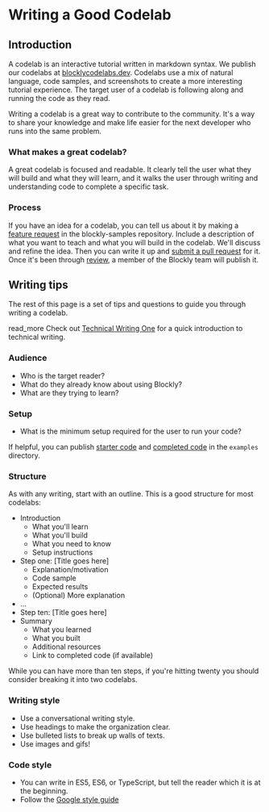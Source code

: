 # Writing a Good Codelab
## Introduction

A codelab is an interactive tutorial written in markdown syntax. We publish our codelabs at [blocklycodelabs.dev](https://www.blocklycodelabs.dev). Codelabs use a mix of natural language, code samples, and screenshots to create a more interesting tutorial experience. The target user of a codelab is following along and running the code as they read.

Writing a codelab is a great way to contribute to the community. It's a way to share your knowledge and make life easier for the next developer who runs into the same problem.

### What makes a great codelab?

A great codelab is focused and readable. It clearly tell the user what they will build and what they will learn, and it walks the user through writing and understanding code to complete a specific task.

### Process

If you have an idea for a codelab, you can tell us about it by making a [feature request](/guides/modify/contribute/write_a_good_issue#feature-request) in the blockly-samples repository. Include a description of what you want to teach and what you will build in the codelab. We'll discuss and refine the idea. Then you can write it up and [submit a pull request](/guides/modify/contribute/write_a_good_pr) for it. Once it's been through [review](/guides/modify/contribute/pr_review_process), a member of the Blockly team will publish it.

## Writing tips

The rest of this page is a set of tips and questions to guide you through writing a codelab.

read\_more Check out [Technical Writing One](https://developers.google.com/tech-writing/one) for a quick introduction to technical writing.

### Audience

-   Who is the target reader?
-   What do they already know about using Blockly?
-   What are they trying to learn?

### Setup

-   What is the minimum setup required for the user to run your code?

If helpful, you can publish [starter code](https://github.com/google/blockly-samples/tree/master/examples/context-menu-codelab/starter-code) and [completed code](https://github.com/google/blockly-samples/tree/master/examples/context-menu-codelab/complete-code) in the `examples` directory.

### Structure

As with any writing, start with an outline. This is a good structure for most codelabs:

-   Introduction
    -   What you'll learn
    -   What you'll build
    -   What you need to know
    -   Setup instructions
-   Step one: \[Title goes here\]
    -   Explanation/motivation
    -   Code sample
    -   Expected results
    -   (Optional) More explanation
-   ...
-   Step ten: \[Title goes here\]
-   Summary
    -   What you learned
    -   What you built
    -   Additional resources
    -   Link to completed code (if available)

While you can have more than ten steps, if you're hitting twenty you should consider breaking it into two codelabs.

### Writing style

-   Use a conversational writing style.
-   Use headings to make the organization clear.
-   Use bulleted lists to break up walls of texts.
-   Use images and gifs!

### Code style

-   You can write in ES5, ES6, or TypeScript, but tell the reader which it is at the beginning.
-   Follow the [Google style guide](https://google.github.io/styleguide/jsguide.html)